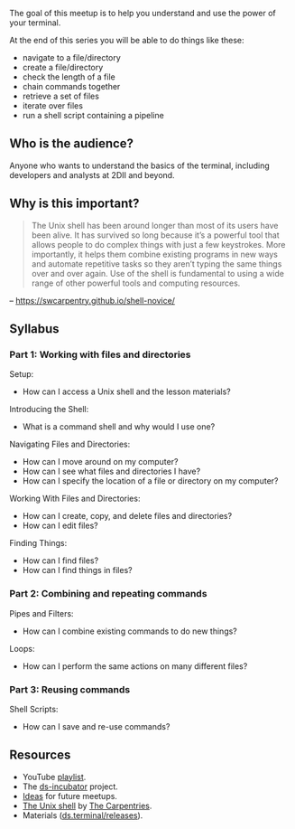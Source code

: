 
The goal of this meetup is to help you understand and use the power of
your terminal.

At the end of this series you will be able to do things like these:

-   navigate to a file/directory
-   create a file/directory
-   check the length of a file
-   chain commands together
-   retrieve a set of files
-   iterate over files
-   run a shell script containing a pipeline

## Who is the audience?

Anyone who wants to understand the basics of the terminal, including
developers and analysts at 2DII and beyond.

## Why is this important?

> The Unix shell has been around longer than most of its users have been
> alive. It has survived so long because it’s a powerful tool that
> allows people to do complex things with just a few keystrokes. More
> importantly, it helps them combine existing programs in new ways and
> automate repetitive tasks so they aren’t typing the same things over
> and over again. Use of the shell is fundamental to using a wide range
> of other powerful tools and computing resources.

– <https://swcarpentry.github.io/shell-novice/>

## Syllabus

### Part 1: Working with files and directories

Setup:

-   How can I access a Unix shell and the lesson materials?

Introducing the Shell:

-   What is a command shell and why would I use one?

Navigating Files and Directories:

-   How can I move around on my computer?
-   How can I see what files and directories I have?
-   How can I specify the location of a file or directory on my
    computer?

Working With Files and Directories:

-   How can I create, copy, and delete files and directories?
-   How can I edit files?

Finding Things:

-   How can I find files?
-   How can I find things in files?

### Part 2: Combining and repeating commands

Pipes and Filters:

-   How can I combine existing commands to do new things?

Loops:

-   How can I perform the same actions on many different files?

### Part 3: Reusing commands

Shell Scripts:

-   How can I save and re-use commands?

## Resources

-   YouTube [playlist](https://bit.ly/ds-incubator-videos).
-   The
    [ds-incubator](https://github.com/2DegreesInvesting/ds-incubator#ds-incubator)
    project.
-   [Ideas](https://bit.ly/dsi-ideas) for future meetups.
-   [The Unix shell](https://swcarpentry.github.io/shell-novice/) by
    [The Carpentries](https://carpentries.org/).
-   Materials
    ([ds.terminal/releases](https://github.com/2DegreesInvesting/ds.terminal/releases)).
